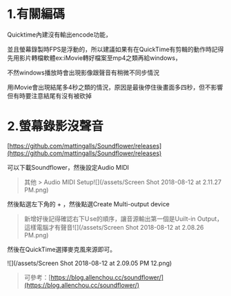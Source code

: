 # 1.有關編碼

Quicktime內建沒有輸出encode功能，

並且螢幕錄製時FPS是浮動的，所以建議如果有在QuickTime有剪輯的動作時記得先用影片轉檔軟體ex:iMovie轉好檔案至mp4之類再給windows，

不然windows播放時會出現影像跟聲音有稍微不同步情況

用iMovie會出現結尾多4秒之類的情況，原因是最後停住後畫面多四秒，但不影響  
但有時要注意結尾有沒有被砍掉

# 2.螢幕錄影沒聲音

[https://github.com/mattingalls/Soundflower/releases](https://github.com/mattingalls/Soundflower/releases)

可以下載Soundflower，然後設定Audio MIDI

> 其他 &gt; Audio MIDI Setup![](/assets/Screen Shot 2018-08-12 at 2.11.27 PM.png)

然後點選左下角的 + ，然後點選Create Multi-output device

> 新增好後記得確認右下U se的順序，讓音源輸出第一個是Uuilt-in Output，這樣電腦才有聲音![](/assets/Screen Shot 2018-08-12 at 2.08.26 PM.png)

然後在QuickTime選擇麥克風來源即可。

![](/assets/Screen Shot 2018-08-12 at 2.09.05 PM 12.png)

> 可參考：[https://blog.allenchou.cc/soundflower/](https://blog.allenchou.cc/soundflower/)



